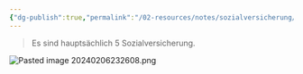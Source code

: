 ```yaml
---
{"dg-publish":true,"permalink":"/02-resources/notes/sozialversicherung/","tags":["GFN/LF01","GFN/prüfungsrelevant/AP1"],"noteIcon":"","updated":"2025-08-26T16:35:07.603+02:00"}
---
```


>Es sind hauptsächlich 5 Sozialversicherung.

![Pasted image 20240206232608.png](/img/user/02%20-%20RESOURCES/Files/IMG/Pasted%20image%2020240206232608.png)